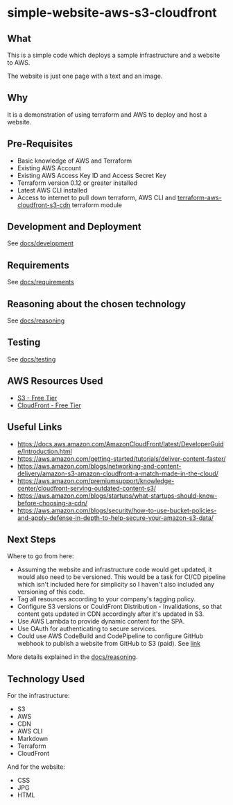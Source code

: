 # simple-website-aws-s3-cloudfront

## What

This is a simple code which deploys a sample infrastructure and a website to AWS.

The website is just one page with a text and an image.

## Why

It is a demonstration of using terraform and AWS to deploy and host a website.

## Pre-Requisites

* Basic knowledge of AWS and Terraform
* Existing AWS Account
* Existing AWS Access Key ID and Access Secret Key
* Terraform version 0.12 or greater installed
* Latest AWS CLI installed
* Access to internet to pull down terraform, AWS CLI and [terraform-aws-cloudfront-s3-cdn](https://github.com/cloudposse/terraform-aws-cloudfront-s3-cdn) terraform module

## Development and Deployment

See [docs/development](docs/development.md)

## Requirements

See [docs/requirements](docs/requirements.md)

## Reasoning about the chosen technology

See [docs/reasoning](docs/reasoning.md)

## Testing

See [docs/testing](docs/testing.md)

## AWS Resources Used

* [S3 - Free Tier](https://aws.amazon.com/s3/pricing/)
* [CloudFront - Free Tier](https://aws.amazon.com/cloudfront/pricing/)

## Useful Links

* <https://docs.aws.amazon.com/AmazonCloudFront/latest/DeveloperGuide/Introduction.html>
* <https://aws.amazon.com/getting-started/tutorials/deliver-content-faster/>
* <https://aws.amazon.com/blogs/networking-and-content-delivery/amazon-s3-amazon-cloudfront-a-match-made-in-the-cloud/>
* <https://aws.amazon.com/premiumsupport/knowledge-center/cloudfront-serving-outdated-content-s3/>
* <https://aws.amazon.com/blogs/startups/what-startups-should-know-before-choosing-a-cdn/>
* <https://aws.amazon.com/blogs/security/how-to-use-bucket-policies-and-apply-defense-in-depth-to-help-secure-your-amazon-s3-data/>

## Next Steps

Where to go from here:

* Assuming the website and infrastructure code would get updated, it would also need to be versioned. This would be a task for CI/CD pipeline which isn't included here for simplicity so I haven't also included any versioning of this code.
* Tag all resources according to your company's tagging policy.
* Configure S3 versions or CouldFront Distribution - Invalidations, so that content gets updated in CDN accordingly after it's updated in S3.
* Use AWS Lambda to provide dynamic content for the SPA.
* Use OAuth for authenticating to secure services.
* Could use AWS CodeBuild and CodePipeline to configure GitHub webhook to publish a website from GitHub to S3 (paid). See [link](https://aws.amazon.com/about-aws/whats-new/2017/09/connect-your-git-repository-to-amazon-s3-and-aws-services-using-webhooks-and-new-quick-start/)

More details explained in the [docs/reasoning](docs/reasoning.md).

## Technology Used

For the infrastructure:

* S3
* AWS
* CDN
* AWS CLI
* Markdown
* Terraform
* CloudFront

And for the website:

* CSS
* JPG
* HTML

